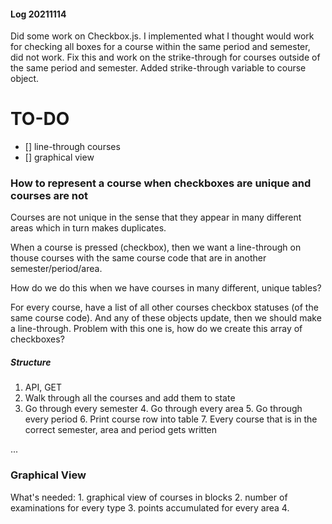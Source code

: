 #### Log 20211114

Did some work on Checkbox.js. I implemented what I thought would work for 
checking all boxes for a course within the same period and semester, did not work.
Fix this and work on the strike-through for courses outside of the same period and
semester. Added strike-through variable to course object.


# TO-DO

- [] line-through courses
- [] graphical view

### How to represent a course when checkboxes are unique and courses are not

Courses are not unique in the sense that they appear in many different areas which in turn makes duplicates.

When a course is pressed (checkbox), then we want a line-through on thouse courses with the same course code that are in another semester/period/area.

How do we do this when we have courses in many different, unique tables?

For every course, have a list of all other courses checkbox statuses (of the same course code). And any of these objects update, then we should make a line-through.
Problem with this one is, how do we create this array of checkboxes? 

##### Structure

1. API, GET 
2. Walk through all the courses and add them to state
3. Go through every semester
	4. Go through every area
		5. Go through every period
			6. Print course row into table
			7. Every course that is in the correct semester, area and period gets written

...

### Graphical View

What's needed:
	1. graphical view of courses in blocks
	2. number of examinations for every type
	3. points accumulated for every area
	4. 
